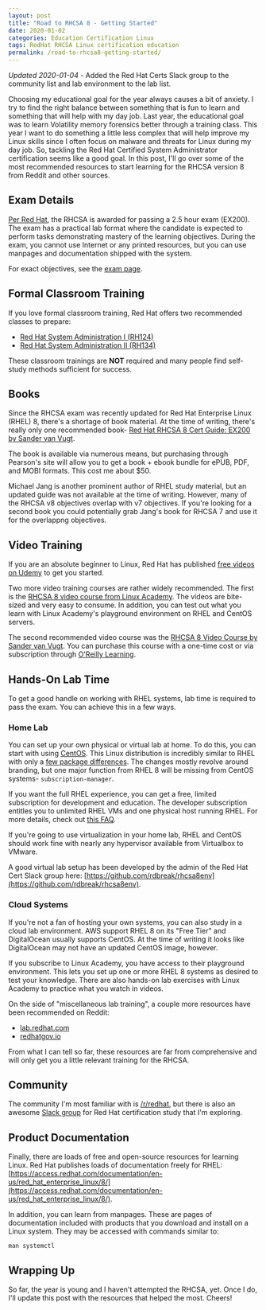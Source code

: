 ```yaml
---
layout: post
title: "Road to RHCSA 8 - Getting Started"
date: 2020-01-02
categories: Education Certification Linux
tags: RedHat RHCSA Linux certification education
permalink: /road-to-rhcsa8-getting-started/
---
```


_Updated 2020-01-04_ - Added the Red Hat Certs Slack group to the community list and lab environment to the lab list.

Choosing my educational goal for the year always causes a bit of anxiety. I try to find the right balance between something that is fun to learn and something that will help with my day job. Last year, the educational goal was to learn Volatility memory forensics better through a training class. This year I want to do something a little less complex that will help improve my Linux skills since I often focus on malware and threats for Linux during my day job. So, tackling the Red Hat Certified System Administrator certification seems like a good goal. In this post, I'll go over some of the most recommended resources to start learning for the RHCSA version 8 from Reddit and other sources.

## Exam Details

[Per Red Hat](https://www.redhat.com/en/services/training/ex200-red-hat-certified-system-administrator-rhcsa-exam), the RHCSA is awarded for passing a 2.5 hour exam (EX200). The exam has a practical lab format where the candidate is expected to perform tasks demonstrating mastery of the learning objectives. During the exam, you cannot use Internet or any printed resources, but you can use manpages and documentation shipped with the system.

For exact objectives, see the [exam page](https://www.redhat.com/en/services/training/ex200-red-hat-certified-system-administrator-rhcsa-exam).

## Formal Classroom Training

If you love formal classroom training, Red Hat offers two recommended classes to prepare:

- [Red Hat System Administration I (RH124)](https://www.redhat.com/en/services/training/rh124-red-hat-system-administration-i)
- [Red Hat System Administration II (RH134)](https://www.redhat.com/en/services/training/rh134-red-hat-system-administration-ii)

These classroom trainings are **NOT** required and many people find self-study methods sufficient for success.

## Books

Since the RHCSA exam was recently updated for Red Hat Enterprise Linux (RHEL) 8, there's a shortage of book material. At the time of writing, there's really only one recommended book- [Red Hat RHCSA 8 Cert Guide: EX200 by Sander van Vugt](http://www.pearsonitcertification.com/store/red-hat-rhcsa-8-cert-guide-ex200-9780135938133).

The book is available via numerous means, but purchasing through Pearson's site will allow you to get a book + ebook bundle for ePUB, PDF, and MOBI formats. This cost me about $50.

Michael Jang is another prominent author of RHEL study material, but an updated guide was not available at the time of writing. However, many of the RHCSA v8 objectives overlap with v7 objectives. If you're looking for a second book you could potentially grab Jang's book for RHCSA 7 and use it for the overlappng objectives.

## Video Training

If you are an absolute beginner to Linux, Red Hat has published [free videos on Udemy](https://www.udemy.com/course/red-hat-enterprise-linux-technical-overview/) to get you started.

Two more video training courses are rather widely recommended. The first is the [RHCSA 8 video course from Linux Academy](https://linuxacademy.com/course/red-hat-certified-systems-administrator-rhcsa-ex-200-exam-prep/). The videos are bite-sized and very easy to consume. In addition, you can test out what you learn with Linux Academy's playground environment on RHEL and CentOS servers.

The second recommended video course was the [RHCSA 8 Video Course by Sander van Vugt](http://www.pearsonitcertification.com/store/red-hat-certified-system-administrator-rhcsa-complete-9780135656525). You can purchase this course with a one-time cost or via subscription through [O'Reilly Learning](https://www.oreilly.com/library/view/red-hat-certified/9780135656495/).

## Hands-On Lab Time

To get a good handle on working with RHEL systems, lab time is required to pass the exam. You can achieve this in a few ways.

### Home Lab

You can set up your own physical or virtual lab at home. To do this, you can start with using [CentOS](https://centos.org). This Linux distribution is incredibly similar to RHEL with only a [few package differences](https://wiki.centos.org/Manuals/ReleaseNotes/CentOS8.1905#Packages_and_Applications). The changes mostly revolve around branding, but one major function from RHEL 8 will be missing from CentOS systems- `subscription-manager`.

If you want the full RHEL experience, you can get a free, limited subscription for development and education. The developer subscription entitles you to unlimited RHEL VMs and one physical host running RHEL. For more details, check out [this FAQ](https://developers.redhat.com/articles/faqs-no-cost-red-hat-enterprise-linux/).

If you're going to use virtualization in your home lab, RHEL and CentOS should work fine with nearly any hypervisor available from Virtualbox to VMware.

A good virtual lab setup has been developed by the admin of the Red Hat Cert Slack group here: [https://github.com/rdbreak/rhcsa8env](https://github.com/rdbreak/rhcsa8env).

### Cloud Systems

If you're not a fan of hosting your own systems, you can also study in a cloud lab environment. AWS support RHEL 8 on its "Free Tier" and DigitalOcean usually supports CentOS. At the time of writing it looks like DigitalOcean may not have an updated CentOS image, however.

If you subscribe to Linux Academy, you have access to their playground environment. This lets you set up one or more RHEL 8 systems as desired to test your knowledge. There are also hands-on lab exercises with Linux Academy to practice what you watch in videos.

On the side of "miscellaneous lab training", a couple more resources have been recommended on Reddit:

- [lab.redhat.com](lab.redhat.com)
- [redhatgov.io](redhatgov.io)

From what I can tell so far, these resources are far from comprehensive and will only get you a little relevant training for the RHCSA.

## Community

The community I'm most familiar with is [/r/redhat](https://reddit.com/r/redhat), but there is also an awesome [Slack group](https://join.slack.com/t/redhat-certs/shared_invite/enQtNTk5MTE3MjkwMDA3LTNlMmUyYjM2ODgzN2QwZjJhNzI1MmI3MThhYzk5NzFkZmVmMDA1YWU2Yzk4MzZkOWRjN2MxYTcyMDVlZDU2NGI) for Red Hat certification study that I'm exploring. 

## Product Documentation

Finally, there are loads of free and open-source resources for learning Linux. Red Hat publishes loads of documentation freely for RHEL: [https://access.redhat.com/documentation/en-us/red_hat_enterprise_linux/8/](https://access.redhat.com/documentation/en-us/red_hat_enterprise_linux/8/).

In addition, you can learn from manpages. These are pages of documentation included with products that you download and install on a Linux system. They may be accessed with commands similar to:

```
man systemctl
```

## Wrapping Up

So far, the year is young and I haven't attempted the RHCSA, yet. Once I do, I'll update this post with the resources that helped the most. Cheers!